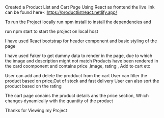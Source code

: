 Created a Product List and Cart Page Using React as frontend
the live link can be found here-: https://productlistreact.netlify.app/

To run the Project locally run npm install to install the dependencies and 

run npm start to start the project on local host

I have used React bootstrap for header component and basic styling of the page

I have used Faker to get dummy data to render in the page, due to which the image and description might not match
Products have been rendered in the card coomponent and contains price ,Image, rating , Add to cart etc

User can add and delete the prodduct from the cart
User can filter the product based on price,Out of stock and fast delivery
User can also sort the product based on the rating

The cart page conains the product details ans the price section, Which changes dynamically with the quantity of the product

Thanks for Viewing my Project
